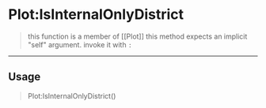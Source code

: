 # Plot:IsInternalOnlyDistrict
> this function is a member of [[Plot]]
> this method expects an implicit "self" argument. invoke it with `:`
-----
## Usage
> Plot:IsInternalOnlyDistrict()
